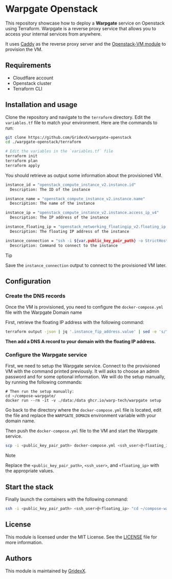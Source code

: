 # Warpgate Openstack

This repository showcase how to deploy a **Warpgate** service on Openstack using Terraform. Warpgate is a reverse proxy service that allows you to access your internal services from anywhere.

It uses [Caddy](https://caddyserver.com/) as the reverse proxy server and the [Openstack-VM module](github.com/GridexX/openstack-vm-module) to provision the VM.

## Requirements

- Cloudflare account
- Openstack cluster
- Terraform CLI

## Installation and usage

Clone the repository and navigate to the `terraform` directory. Edit the `variables.tf` file to match your environment.
Here are the commands to run:

```bash
git clone https://github.com/GridexX/warpgate-openstack
cd ./warpgate-openstack/terraform

# Edit the variables in the `variables.tf` file
terraform init
terraform plan
terraform apply
```

You should retrieve as output some information about the provisioned VM.

```bash
instance_id = "openstack_compute_instance_v2.instance.id"
  Description: The ID of the instance

instance_name = "openstack_compute_instance_v2.instance.name"
  Description: The name of the instance

instance_ip = "openstack_compute_instance_v2.instance.access_ip_v4"
  Description: The IP address of the instance

instance_floating_ip = "openstack_networking_floatingip_v2.floating_ip.address"
  Description: The floating IP address of the instance

instance_connection = "ssh -i ${var.public_key_pair_path} -o StrictHostKeyChecking=no -o UserKnownHostsFile=/dev/null ${var.ssh_user}@${openstack_networking_floatingip_v2.floating_ip.address}"
  Description: Command to connect to the instance
```

> [!TIP]
> Save the `instance_connection` output to connect to the provisioned VM later.

## Configuration

### Create the DNS records

Once the VM is provisioned, you need to configure the `docker-compose.yml` file with the Warpgate Domain name

First, retrieve the floating IP address with the following command:

```bash
terraform output -json | jq '.instance_fip_address.value' | sed -e 's/"//g'
```

**Then add a DNS A record to your domain with the floating IP address.**

### Configure the Warpgate service

First, we need to setup the Warpgate service. Connect to the provisioned VM with the command printed previously. 
It will asks to choose an admin password and for some optional information.
We will do the setup manually, by running the following commands:

```bash:
# Then run the setup manually:
cd ~/compose-warpgate/
docker run --rm -it -v ./data:/data ghcr.io/warp-tech/warpgate setup
```

Go back to the directory where the `docker-compose.yml` file is located, edit the file and replace the `WARPGATE_DOMAIN` environment variable with your domain name.

Then push the `docker-compose.yml` file to the VM and start the Warpgate service.

```bash
scp -i <public_key_pair_path> docker-compose.yml <ssh_user>@<floating_ip>:~/compose-warpgate
```

> [!NOTE]
> Replace the `<public_key_pair_path>`, `<ssh_user>`, and `<floating_ip>` with the appropriate values.

## Start the stack

Finally launch the containers with the following command:

```bash
ssh -i <public_key_pair_path> <ssh_user>@<floating_ip> "cd ~/compose-warpgate && docker-compose up -d"
```

## License

This module is licensed under the MIT License. See the [LICENSE](./LICENSE) file for more information.

## Authors

This module is maintained by [GridexX](https://github.com/GridexX).
